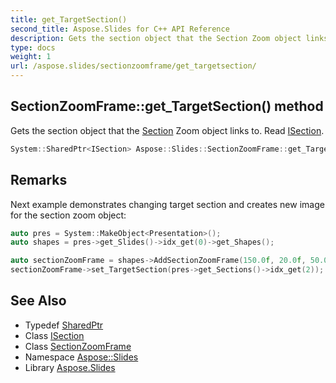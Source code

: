 ```yaml
---
title: get_TargetSection()
second_title: Aspose.Slides for C++ API Reference
description: Gets the section object that the Section Zoom object links to. Read ISection.
type: docs
weight: 1
url: /aspose.slides/sectionzoomframe/get_targetsection/
---
```

## SectionZoomFrame::get_TargetSection() method


Gets the section object that the [Section](../../section/) Zoom object links to. Read [ISection](../../isection/).

```cpp
System::SharedPtr<ISection> Aspose::Slides::SectionZoomFrame::get_TargetSection() override
```

## Remarks


Next example demonstrates changing target section and creates new image for the section zoom object: 
```cpp
auto pres = System::MakeObject<Presentation>();
auto shapes = pres->get_Slides()->idx_get(0)->get_Shapes();

auto sectionZoomFrame = shapes->AddSectionZoomFrame(150.0f, 20.0f, 50.0f, 50.0f, pres->get_Sections()->idx_get(1));
sectionZoomFrame->set_TargetSection(pres->get_Sections()->idx_get(2));
```

## See Also

* Typedef [SharedPtr](../../../system/sharedptr/)
* Class [ISection](../../isection/)
* Class [SectionZoomFrame](../)
* Namespace [Aspose::Slides](../../)
* Library [Aspose.Slides](../../../)